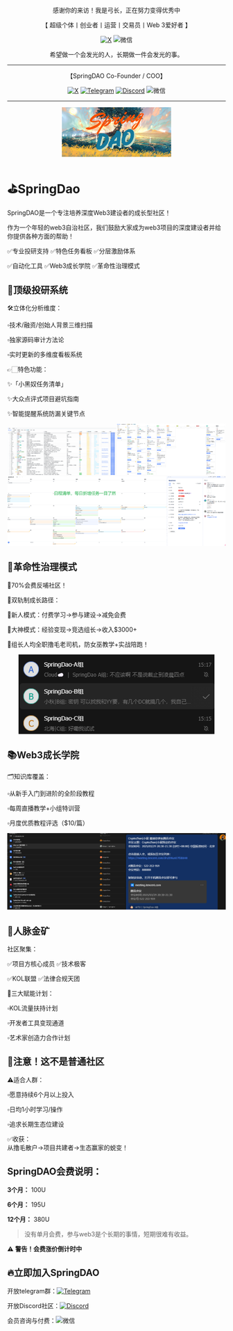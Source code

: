 <div align="center">
  
感谢你的来访！我是弓长，正在努力变得优秀中

【 超级个体丨创业者丨运营丨交易员丨Web 3爱好者 】

  [![X](https://img.shields.io/badge/Follow-BlackZhangJX-white?style=flat&logo=X)](https://x.com/BlackZhangJX)
  ![微信](https://img.shields.io/badge/%E5%BE%AE%E4%BF%A1_%E5%BC%93%E9%95%BF-%E4%B8%8D%E5%AF%B9%E5%A4%96%E5%BC%80%E6%94%BE-green?style=flat&logo=wechat)


希望做一个会发光的人，长期做一件会发光的事。

***

【SpringDAO Co-Founder / COO】

  [![X](https://img.shields.io/badge/Follow-SpringDAO-white?style=flat&logo=X)](https://x.com/_SpringDAO)
  [![Telegram](https://img.shields.io/badge/Telegram-SpringDAO-blue?style=flat&logo=Telegram)](https://t.co/tTlGeyPbuN)
  [![Discord](https://img.shields.io/badge/Discord-SpringDAO-purple?style=flat&logo=Discord)](https://discord.gg/2e3sWnmfh8)
  ![微信](https://img.shields.io/badge/%E5%BE%AE%E4%BF%A1_%E5%BC%93%E9%95%BF%E6%80%8E%E6%98%AF%E5%BC%A0-CoreZhang888-green?style=flat&logo=wechat)

***

<img src="screenshots/1.png" width=50%>

</div>

# ⛳️SpringDao

SpringDAO是一个专注培养深度Web3建设者的成长型社区！

作为一个年轻的web3自治社区，我们鼓励大家成为web3项目的深度建设者并给你提供各种方面的帮助！

✅专业投研支持 ✅特色任务看板 ✅分层激励体系

✅自动化工具 ✅Web3成长学院 ✅革命性治理模式

## 🔎顶级投研系统

🛠️立体化分析维度：

▫️技术/融资/创始人背景三维扫描

▫️独家源码审计方法论

▫️实时更新的多维度看板系统

👉🏻特色功能：

✨「小黑奴任务清单」

✨大众点评式项目避坑指南

✨智能提醒系统防漏关键节点

<div align="center">
  
<img src="screenshots/3.png" width=50%><img src="screenshots/4.png" width=50%>
<img src="screenshots/7.png" width=73%><img src="screenshots/8.png" width=27%>

</div>

## 👥革命性治理模式

💸70%会费反哺社区！

🎯双轨制成长路径：

🔹新人模式：付费学习→参与建设→减免会费

🔹大神模式：经验变现→竞选组长→收入$3000+

🌟组长人均全职撸毛老司机，防女巫教学+实战陪跑！

<div align="center">
  
![img](screenshots/14.png)

</div>

## 📚Web3成长学院

🗂️知识库覆盖：

▫️从新手入门到进阶的全阶段教程

▫️每周直播教学+小组特训营

▫️月度优质教程评选（$10/篇）

<div align="center">
  
<img src="screenshots/18.png" width=53.88%><img src="screenshots/19.png" width=46.12%>

</div>

## 🤝人脉金矿

社区聚集：

✅项目方核心成员 ✅技术极客

✅KOL联盟 ✅法律合规天团

💎三大赋能计划：

▫️KOL流量扶持计划

▫️开发者工具变现通道

▫️艺术家创造力合作计划

## 🛑注意！这不是普通社区

⚠️适合人群：

▫️愿意持续6个月以上投入

▫️日均1小时学习/操作

▫️追求长期生态位建设

✅收获：<br>
从撸毛散户→项目共建者→生态赢家的蜕变！

## SpringDAO会费说明：

**3个月：** 100U

**6个月：** 195U

**12个月：** 380U

> 没有单月会费，参与web3是个长期的事情，短期很难有收益。

⚠️ **警告！会费涨价倒计时中**

## 🔥立即加入SpringDAO

开放telegram群：[![Telegram](https://img.shields.io/badge/Telegram-SpringDAO-blue?style=flat&logo=Telegram)](https://t.co/tTlGeyPbuN)

开放Discord社区：[![Discord](https://img.shields.io/badge/Discord-SpringDAO-purple?style=flat&logo=Discord)](https://discord.gg/2e3sWnmfh8)

会员咨询与付费：![微信](https://img.shields.io/badge/%E5%BE%AE%E4%BF%A1_%E5%BC%93%E9%95%BF%E6%80%8E%E6%98%AF%E5%BC%A0-CoreZhang888-green?style=flat&logo=wechat)

